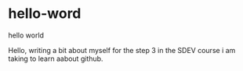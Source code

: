 # hello-word
hello world

Hello, writing a bit about myself for the step 3 in the SDEV course i am taking to learn aabout github.

